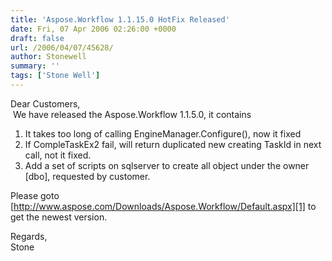 ```yaml
---
title: 'Aspose.Workflow 1.1.15.0 HotFix Released'
date: Fri, 07 Apr 2006 02:26:00 +0000
draft: false
url: /2006/04/07/45628/
author: Stonewell
summary: ''
tags: ['Stone Well']
---
```


Dear Customers,  
 We have released the Aspose.Workflow 1.1.5.0, it contains

1) It takes too long of calling EngineManager.Configure(), now it fixed  
2) If CompleTaskEx2 fail, will return duplicated new creating TaskId in next call, not it fixed.  
3) Add a set of scripts on sqlserver to create all object under the owner \[dbo\], requested by customer.

Please goto [http://www.aspose.com/Downloads/Aspose.Workflow/Default.aspx][1] to get the newest version.

Regards,  
Stone




[1]: http://www.aspose.com/Downloads/Aspose.Workflow/Default.aspx



